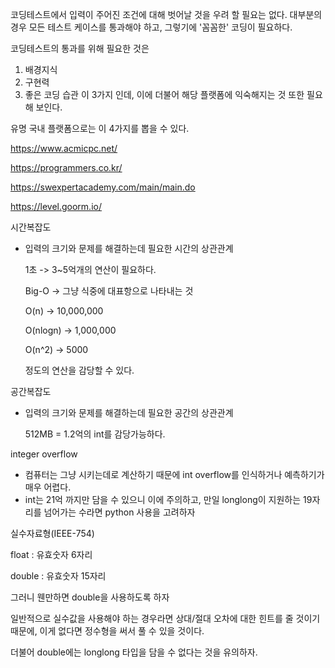 코딩테스트에서 입력이 주어진 조건에 대해 벗어날 것을 우려 할 필요는 없다.
대부분의 경우 모든 테스트 케이스를 통과해야 하고, 그렇기에 '꼼꼼한' 코딩이 필요하다.

코딩테스트의 통과를 위해 필요한 것은
1. 배경지식
2. 구현력
3. 좋은 코딩 습관
이 3가지 인데, 이에 더불어 해당 플랫폼에 익숙해지는 것 또한 필요해 보인다.

유명 국내 플랫폼으로는 이 4가지를 뽑을 수 있다.

https://www.acmicpc.net/

https://programmers.co.kr/

https://swexpertacademy.com/main/main.do

https://level.goorm.io/

시간복잡도
- 입력의 크기와 문제를 해결하는데 필요한 시간의 상관관계

  1초 -> 3~5억개의 연산이 필요하다.
  
  Big-O -> 그냥 식중에 대표항으로 나타내는 것

  O(n) -> 10,000,000

  O(nlogn) -> 1,000,000

  O(n^2) -> 5000

  정도의 연산을 감당할 수 있다. 

공간복잡도
- 입력의 크기와 문제를 해결하는데 필요한 공간의 상관관계

  512MB = 1.2억의 int를 감당가능하다.

integer overflow
- 컴퓨터는 그냥 시키는데로 계산하기 때문에 int overflow를 인식하거나 예측하기가 매우 어렵다.
- int는 21억 까지만 담을 수 있으니 이에 주의하고, 만일 longlong이 지원하는 19자리를 넘어가는 수라면 python 사용을 고려하자

실수자료형(IEEE-754)

  float : 유효숫자 6자리
  
  double : 유효숫자 15자리
  
  그러니 웬만하면 double을 사용하도록 하자
  
  일반적으로 실수값을 사용해야 하는 경우라면 상대/절대 오차에 대한 힌트를 줄 것이기 때문에, 이게 없다면 정수형을 써서 풀 수 있을 것이다.
  
  더불어 double에는 longlong 타입을 담을 수 없다는 것을 유의하자.

